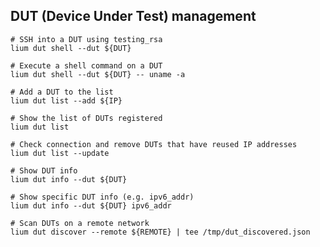 <!--
This file is automatically generated on `make`.
Please modify src/cmd/*.rs files and rebuild lium to update.
-->
 ## DUT (Device Under Test) management
 ```
 # SSH into a DUT using testing_rsa
 lium dut shell --dut ${DUT}

 # Execute a shell command on a DUT
 lium dut shell --dut ${DUT} -- uname -a

 # Add a DUT to the list
 lium dut list --add ${IP}

 # Show the list of DUTs registered
 lium dut list

 # Check connection and remove DUTs that have reused IP addresses
 lium dut list --update

 # Show DUT info
 lium dut info --dut ${DUT}

 # Show specific DUT info (e.g. ipv6_addr)
 lium dut info --dut ${DUT} ipv6_addr

 # Scan DUTs on a remote network
 lium dut discover --remote ${REMOTE} | tee /tmp/dut_discovered.json
 ```
